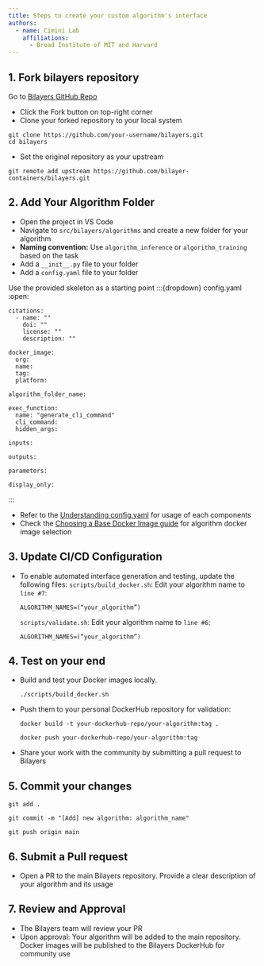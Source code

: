 ```yaml
---
title: Steps to create your custom algorithm's interface
authors:
  - name: Cimini Lab
    affiliations:
      - Broad Institute of MIT and Harvard
---
```


## 1. Fork bilayers repository
Go to [Bilayers GitHub Repo](https://github.com/bilayer-containers/bilayers/tree/main)
- Click the Fork button on top-right corner
- Clone your forked repository to your local system
```{code} bash
git clone https://github.com/your-username/bilayers.git
cd bilayers
```
- Set the original repository as your upstream
```{code} bash
git remote add upstream https://github.com/bilayer-containers/bilayers.git
```

## 2. Add Your Algorithm Folder
- Open the project in VS Code
- Navigate to `src/bilayers/algorithms` and create a new folder for your algorithm
- **Naming convention:** Use `algorithm_inference` or `algorithm_training` based on the task 
- Add a `__init__.py` file to your folder
- Add a `config.yaml` file to your folder 

Use the provided skeleton as a starting point
:::{dropdown} config.yaml
:open:
```{code} yaml
citations:
  - name: ""
    doi: ""
    license: ""
    description: ""

docker_image:
  org:
  name:
  tag:
  platform:

algorithm_folder_name:

exec_function:
  name: "generate_cli_command"
  cli_command:
  hidden_args:

inputs:

outputs:

parameters:

display_only:
```
:::

- Refer to the [Understanding config.yaml](/understanding-config) for usage of each components
- Check the [Choosing a Base Docker Image guide](/right-base-docker-image) for algorithm docker image selection

## 3. Update CI/CD Configuration
- To enable automated interface generation and testing, update the following files:
  `scripts/build_docker.sh`: Edit your algorithm name to `line #7`:
  ```{code} bash
  ALGORITHM_NAMES=(“your_algorithm”)
  ```
  `scripts/validate.sh`: Edit your algorithm name to `line #6`:
  ```{code} bash
  ALGORITHM_NAMES=(“your_algorithm”)
  ```

## 4. Test on your end 
- Build and test your Docker images locally. 
  ```{code} bash
  ./scripts/build_docker.sh
  ```
- Push them to your personal DockerHub repository for validation:
  ```{code} bash
  docker build -t your-dockerhub-repo/your-algorithm:tag .
  ```
  ```{code} bash
  docker push your-dockerhub-repo/your-algorithm:tag
  ```
- Share your work with the community by submitting a pull request to Bilayers

## 5. Commit your changes
  ```{code} bash
  git add .
  ```
  ```{code} bash
  git commit -m "[Add] new algorithm: algorithm_name"
  ```
  ```{code} bash
  git push origin main
  ```

## 6. Submit a Pull request
- Open a PR to the main Bilayers repository. Provide a clear description of your algorithm and its usage

## 7. Review and Approval
- The Bilayers team will review your PR
- Upon approval:
    Your algorithm will be added to the main repository.
    Docker images will be published to the Bilayers DockerHub for community use
<!-- 
## Next Steps
For more details, check the Bilayers Contribution Guide or use the issue tracker for support -->